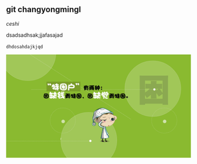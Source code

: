 ## git changyongmingl

*ceshi*


dsadsadhsak;jjafasajad

`dhdosahdajkjqd`


![Firefox_wallpaper.png](https://raw.githubusercontent.com/communication-1/material/master/Firefox_wallpaper.png)
